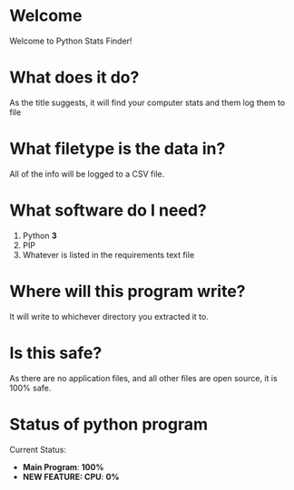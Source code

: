 # Welcome

Welcome to Python Stats Finder!

# What does it do?

As the title suggests, it will find your computer stats and them log them to file

# What filetype is the data in?

All of the info will be logged to a CSV file.

# What software do I need?

1. Python **3**
2. PIP
3. Whatever is listed in the requirements text file

# Where will this program write?

It will write to whichever directory you extracted it to.

# Is this safe?

As there are no application files, and all other files are open source, it is 100% safe.

# Status of python program

Current Status:

* **Main Program**: **100%**
* **NEW FEATURE: CPU**: **0%**
